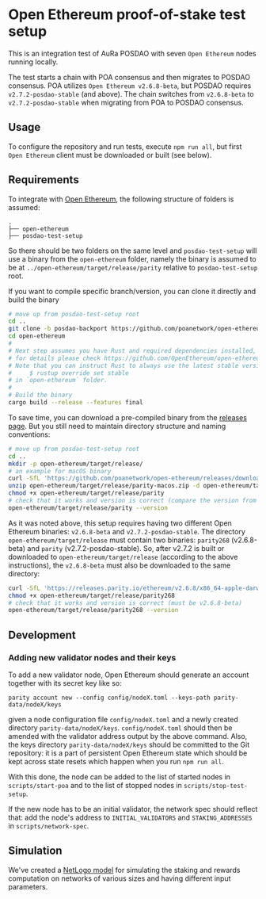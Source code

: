 # Open Ethereum proof-of-stake test setup

This is an integration test of AuRa POSDAO with seven `Open Ethereum` nodes running locally.

The test starts a chain with POA consensus and then migrates to POSDAO consensus. POA utilizes `Open Ethereum v2.6.8-beta`, but POSDAO requires `v2.7.2-posdao-stable` (and above). The chain switches from `v2.6.8-beta` to `v2.7.2-posdao-stable` when migrating from POA to POSDAO consensus.


## Usage

To configure the repository and run tests, execute `npm run all`, but first `Open Ethereum` client must be downloaded or built (see below).


## Requirements

To integrate with [Open Ethereum](https://github.com/OpenEthereum/open-ethereum), the following structure of folders is assumed:
```
.
├── open-ethereum
├── posdao-test-setup
```
So there should be two folders on the same level and `posdao-test-setup` will use a binary from the `open-ethereum` folder, namely the binary is assumed to be at `../open-ethereum/target/release/parity` relative to `posdao-test-setup` root.

If you want to compile specific branch/version, you can clone it directly and build the binary
```bash
# move up from posdao-test-setup root
cd ..
git clone -b posdao-backport https://github.com/poanetwork/open-ethereum
cd open-ethereum
#
# Next step assumes you have Rust and required dependencies installed,
# for details please check https://github.com/OpenEthereum/open-ethereum/blob/master/README.md
# Note that you can instruct Rust to always use the latest stable version for this project by running
#     $ rustup override set stable
# in `open-ethereum` folder.
#
# Build the binary
cargo build --release --features final
```

To save time, you can download a pre-compiled binary from the [releases page](https://github.com/poanetwork/open-ethereum/releases). But you still need to maintain directory structure and naming conventions:
```bash
# move up from posdao-test-setup root
cd ..
mkdir -p open-ethereum/target/release/
# an example for macOS binary
curl -SfL 'https://github.com/poanetwork/open-ethereum/releases/download/v2.7.2-posdao-stable/parity-macos.zip' -o open-ethereum/target/release/parity-macos.zip
unzip open-ethereum/target/release/parity-macos.zip -d open-ethereum/target/release
chmod +x open-ethereum/target/release/parity
# check that it works and version is correct (compare the version from the binary with version on the release page)
open-ethereum/target/release/parity --version
```

As it was noted above, this setup requires having two different Open Ethereum binaries: `v2.6.8-beta` and `v2.7.2-posdao-stable`. The directory `open-ethereum/target/release` must contain two binaries: `parity268` (v2.6.8-beta) and `parity` (v2.7.2-posdao-stable). So, after v2.7.2 is built or downloaded to `open-ethereum/target/release` (according to the above instructions), the `v2.6.8-beta` must also be downloaded to the same directory:

```bash
curl -SfL 'https://releases.parity.io/ethereum/v2.6.8/x86_64-apple-darwin/parity' -o open-ethereum/target/release/parity268
chmod +x open-ethereum/target/release/parity268
# check that it works and version is correct (must be v2.6.8-beta)
open-ethereum/target/release/parity268 --version
```


## Development

### Adding new validator nodes and their keys

To add a new validator node, Open Ethereum should generate an account together with its
secret key like so:

```
parity account new --config config/nodeX.toml --keys-path parity-data/nodeX/keys
```

given a node configuration file `config/nodeX.toml` and a newly created
directory `parity-data/nodeX/keys`. `config/nodeX.toml` should then be amended
with the validator address output by the above command. Also, the keys directory
`parity-data/nodeX/keys` should be committed to the Git repository: it is a part
of persistent Open Ethereum state which should be kept across state resets which happen
when you run `npm run all`.

With this done, the node can be added to the list of started nodes in
`scripts/start-poa` and to the list of stopped nodes in
`scripts/stop-test-setup`.

If the new node has to be an initial validator, the network spec should reflect
that: add the node's address to `INITIAL_VALIDATORS` and `STAKING_ADDRESSES` in `scripts/network-spec`.

## Simulation

We've created a [NetLogo model](./simulation/README.md) for simulating the
staking and rewards computation on networks of various sizes and having
different input parameters.
